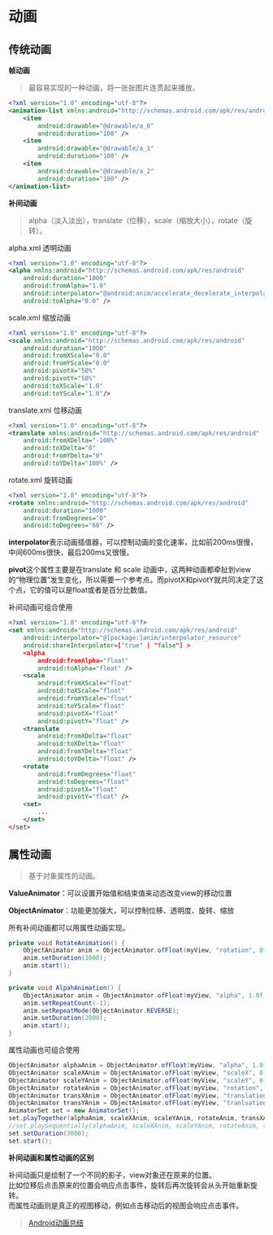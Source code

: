 # 动画

## 传统动画

**帧动画**

> 最容易实现的一种动画，将一张张图片连贯起来播放。

```xml
<?xml version="1.0" encoding="utf-8"?>
<animation-list xmlns:android="http://schemas.android.com/apk/res/android">
    <item
        android:drawable="@drawable/a_0"
        android:duration="100" />
    <item
        android:drawable="@drawable/a_1"
        android:duration="100" />
    <item
        android:drawable="@drawable/a_2"
        android:duration="100" />
</animation-list>
```

**补间动画**

> alpha（淡入淡出），translate（位移），scale（缩放大小），rotate（旋转）。

alpha.xml 透明动画
```xml
<?xml version="1.0" encoding="utf-8"?>
<alpha xmlns:android="http://schemas.android.com/apk/res/android"
    android:duration="1000"
    android:fromAlpha="1.0"
    android:interpolator="@android:anim/accelerate_decelerate_interpolator"
    android:toAlpha="0.0" />
```
scale.xml 缩放动画
```xml
<?xml version="1.0" encoding="utf-8"?>
<scale xmlns:android="http://schemas.android.com/apk/res/android"
    android:duration="1000"
    android:fromXScale="0.0"
    android:fromYScale="0.0"
    android:pivotX="50%"
    android:pivotY="50%"
    android:toXScale="1.0"
    android:toYScale="1.0"/>
```
translate.xml 位移动画
```xml
<?xml version="1.0" encoding="utf-8"?>
<translate xmlns:android="http://schemas.android.com/apk/res/android"
    android:fromXDelta="-100%"
    android:toXDelta="0"
    android:fromYDelta="0"
    android:toYDelta="100%" />
```
rotate.xml 旋转动画
```xml
<?xml version="1.0" encoding="utf-8"?>
<rotate xmlns:android="http://schemas.android.com/apk/res/android"
    android:duration="1000"
    android:fromDegrees="0"
    android:toDegrees="60" />
```

**interpolator**表示动画插值器，可以控制动画的变化速率，比如前200ms很慢，中间600ms很快，最后200ms又很慢。

**pivot**这个属性主要是在translate 和 scale 动画中，这两种动画都牵扯到view的“物理位置”发生变化，所以需要一个参考点。而pivotX和pivotY就共同决定了这个点，它的值可以是float或者是百分比数值。

补间动画可组合使用

```xml
<?xml version="1.0" encoding="utf-8"?>
<set xmlns:android="http://schemas.android.com/apk/res/android"
    android:interpolator="@[package:]anim/interpolator_resource"
    android:shareInterpolator=["true" | "false"] >
    <alpha
        android:fromAlpha="float"
        android:toAlpha="float" />
    <scale
        android:fromXScale="float"
        android:toXScale="float"
        android:fromYScale="float"
        android:toYScale="float"
        android:pivotX="float"
        android:pivotY="float" />
    <translate
        android:fromXDelta="float"
        android:toXDelta="float"
        android:fromYDelta="float"
        android:toYDelta="float" />
    <rotate
        android:fromDegrees="float"
        android:toDegrees="float"
        android:pivotX="float"
        android:pivotY="float" />
    <set>
        ...
    </set>
</set>
```

## 属性动画
> 基于对象属性的动画。

**ValueAnimator**：可以设置开始值和结束值来动态改变view的移动位置

**ObjectAnimator**：功能更加强大，可以控制位移、透明度、旋转、缩放



所有补间动画都可以用属性动画实现。

```java
private void RotateAnimation() {
    ObjectAnimator anim = ObjectAnimator.ofFloat(myView, "rotation", 0f, 360f);
    anim.setDuration(1000);
    anim.start();
}

private void AlpahAnimation() {
    ObjectAnimator anim = ObjectAnimator.ofFloat(myView, "alpha", 1.0f, 0.8f, 0.6f, 0.4f, 0.2f, 0.0f);
    anim.setRepeatCount(-1);
    anim.setRepeatMode(ObjectAnimator.REVERSE);
    anim.setDuration(2000);
    anim.start();
}
```

属性动画也可组合使用

```java
ObjectAnimator alphaAnim = ObjectAnimator.ofFloat(myView, "alpha", 1.0f, 0.5f, 0.8f, 1.0f);
ObjectAnimator scaleXAnim = ObjectAnimator.ofFloat(myView, "scaleX", 0.0f, 1.0f);
ObjectAnimator scaleYAnim = ObjectAnimator.ofFloat(myView, "scaleY", 0.0f, 2.0f);
ObjectAnimator rotateAnim = ObjectAnimator.ofFloat(myView, "rotation", 0, 360);
ObjectAnimator transXAnim = ObjectAnimator.ofFloat(myView, "translationX", 100, 400);
ObjectAnimator transYAnim = ObjectAnimator.ofFloat(myView, "tranlsationY", 100, 750);
AnimatorSet set = new AnimatorSet();
set.playTogether(alphaAnim, scaleXAnim, scaleYAnim, rotateAnim, transXAnim, transYAnim);
//set.playSequentially(alphaAnim, scaleXAnim, scaleYAnim, rotateAnim, transXAnim, transYAnim);
set.setDuration(3000);
set.start();
```

**补间动画和属性动画的区别**

补间动画只是绘制了一个不同的影子，view对象还在原来的位置。  
比如位移后点击原来的位置会响应点击事件，旋转后再次旋转会从头开始重新旋转。  
而属性动画则是真正的视图移动，例如点击移动后的视图会响应点击事件。

> [Android动画总结](https://www.jianshu.com/p/420629118c10)
